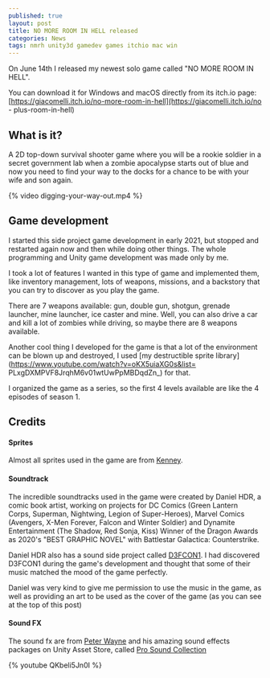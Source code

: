 ```yaml
---
published: true
layout: post
title: NO MORE ROOM IN HELL released
categories: News
tags: nmrh unity3d gamedev games itchio mac win
---
```

On June 14th I released my newest solo game called "NO MORE ROOM IN HELL".

You can download it for Windows and macOS directly from its itch.io page: [https://giacomelli.itch.io/no-more-room-in-hell](https://giacomelli.itch.io/no - plus-room-in-hell)

## What is it?
A 2D top-down survival shooter game where you will be a rookie soldier in a secret government lab when a zombie apocalypse starts out of blue and now you need to find your way to the docks for a chance to be with your wife and son again.

{% video digging-your-way-out.mp4 %}

## Game development
I started this side project game development in early 2021, but stopped and restarted again now and then while doing other things.
The whole programming and Unity game development was made only by me.

I took a lot of features I wanted in this type of game and implemented them, like inventory management, lots of weapons, missions, and a backstory that you can try to discover as you play the game.

There are 7 weapons available: gun, double gun, shotgun, grenade launcher, mine launcher, ice caster and mine. Well, you can also drive a car and kill a lot of zombies while driving, so maybe there are 8 weapons available.

Another cool thing I developed for the game is that a lot of the environment can be blown up and destroyed, I used [my destructible sprite library](https://www.youtube.com/watch?v=oKX5uiaXG0s&list= PLxgDXMPVF8JrqhM6v01wtUwPpMBDqdZn_) for that.

I organized the game as a series, so the first 4 levels available are like the 4 episodes of season 1.

## Credits

#### Sprites
Almost all sprites used in the game are from [Kenney](https://kenney.nl/).

#### Soundtrack
The incredible soundtracks used in the game were created by Daniel HDR, a comic book artist, working on projects for DC Comics (Green Lantern Corps, Superman, Nightwing, Legion of Super-Heroes), Marvel Comics (Avengers, X-Men Forever, Falcon and Winter Soldier) and Dynamite Entertainment (The Shadow, Red Sonja, Kiss) Winner of the Dragon Awards as 2020's "BEST GRAPHIC NOVEL" with Battlestar Galactica: Counterstrike.

Daniel HDR also has a sound side project called [D3FCON1](https://open.spotify.com/artist/4i6kwo29VbAMwFIlkMOwSL). I had discovered D3FCON1 during the game's development and thought that some of their music matched the mood of the game perfectly.

Daniel was very kind to give me permission to use the music in the game, as well as providing an art to be used as the cover of the game (as you can see at the top of this post)

#### Sound FX
The sound fx are from [Peter Wayne](https://www.gamemasteraudio.com) and his amazing sound effects packages on Unity Asset Store, called [Pro Sound Collection](https://assetstore.unity.com/publishers/16891)

{% youtube QKbeli5Jn0I %}